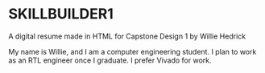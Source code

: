 # SKILLBUILDER1
A digital resume made in HTML for Capstone Design 1 by Willie Hedrick 

My name is Willie, and I am a computer engineering student. I plan to work as an RTL engineer once I graduate. I  prefer Vivado for work. 
